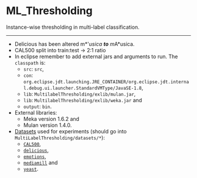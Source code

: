 ML_Thresholding
===============

Instance-wise thresholding in multi-label classification.

---

* Delicious has been altered m*\'*usica **to** m*A*usica.
* CAL500 split into train:test -> 2:1 ratio
* In eclipse remember to add external jars and arguments to run. The `classpath` is:
    - `src`: `src`,
    - `con`: `org.eclipse.jdt.launching.JRE_CONTAINER/org.eclipse.jdt.internal.debug.ui.launcher.StandardVMType/JavaSE-1.8`,
    - `lib`: `MultilabelThresholding/exlib/mulan.jar`,
    - `lib`: `MultilabelThresholding/exlib/weka.jar` and
    - `output`: `bin`.
* External libraries:
    - Meka version 1.6.2 and
    - Mulan version 1.4.0.
* [Datasets](http://mulan.sourceforge.net/datasets-mlc.html) used for experiments (should go into `MultiLabelThresholding/datasets/*`):
    - [`CAL500`](http://sourceforge.net/projects/mulan/files/datasets/CAL500.rar),
    - [`delicious`](http://sourceforge.net/projects/mulan/files/datasets/delicious.rar),
    - [`emotions`](http://sourceforge.net/projects/mulan/files/datasets/emotions.rar),
    - [`mediamill`](http://sourceforge.net/projects/mulan/files/datasets/mediamill.rar) and
    - [`yeast`](http://sourceforge.net/projects/mulan/files/datasets/yeast.rar).
